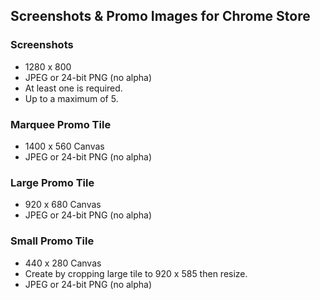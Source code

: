 ## Screenshots & Promo Images for Chrome Store

### Screenshots

- 1280 x 800
- JPEG or 24-bit PNG (no alpha)
- At least one is required.
- Up to a maximum of 5.

### Marquee Promo Tile

- 1400 x 560 Canvas
- JPEG or 24-bit PNG (no alpha)

### Large Promo Tile

- 920 x 680 Canvas
- JPEG or 24-bit PNG (no alpha)

### Small Promo Tile

- 440 x 280 Canvas
- Create by cropping large tile to 920 x 585 then resize.
- JPEG or 24-bit PNG (no alpha)
